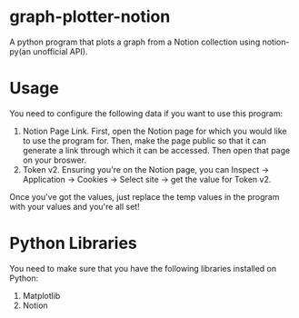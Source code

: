 # graph-plotter-notion
A python program that plots a graph from a Notion collection using notion-py(an unofficial API).

# Usage
You need to configure the following data if you want to use this program:
1) Notion Page Link. First, open the Notion page for which you would like to use the program for. Then, make the page public so that it can generate a link through which it can be accessed. Then open that page on your broswer. 
2) Token v2. Ensuring you're on the Notion page, you can Inspect -> Application -> Cookies -> Select site -> get the value for Token v2.

Once you've got the values, just replace the temp values in the program with your values and you're all set!

# Python Libraries
You need to make sure that you have the following libraries installed on Python:
1) Matplotlib
2) Notion

